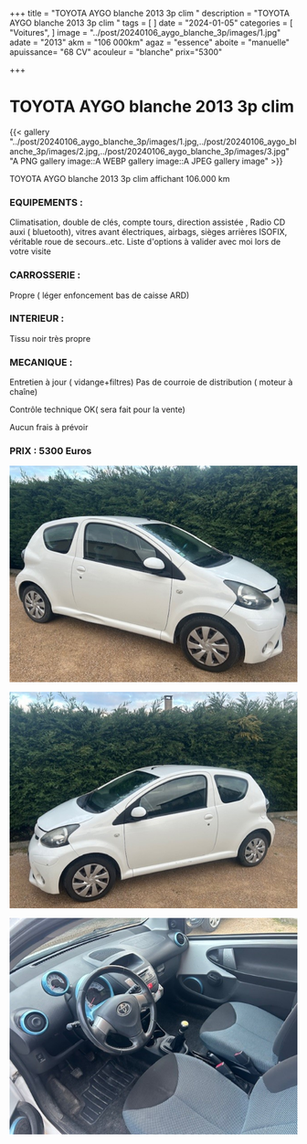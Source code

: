 +++
title = "TOYOTA AYGO blanche 2013 3p clim "
description = "TOYOTA AYGO blanche 2013 3p clim "
tags = [
]
date = "2024-01-05"
categories = [
    "Voitures",
]
image = "../post/20240106_aygo_blanche_3p/images/1.jpg"
adate = "2013"
akm = "106 000km"
agaz = "essence"
aboite = "manuelle"
apuissance= "68 CV"
acouleur = "blanche"
prix="5300"

+++

# TOYOTA AYGO blanche 2013 3p clim

{{< gallery  "../post/20240106_aygo_blanche_3p/images/1.jpg,../post/20240106_aygo_blanche_3p/images/2.jpg,../post/20240106_aygo_blanche_3p/images/3.jpg" "A PNG gallery image::A WEBP gallery image::A JPEG gallery image" >}}
 


TOYOTA AYGO blanche 2013 3p clim affichant 106.000 km


### EQUIPEMENTS :
Climatisation, double de clés, compte tours, direction assistée , Radio CD auxi ( bluetooth), vitres avant électriques, airbags, sièges arrières ISOFIX, véritable roue de secours..etc.
Liste d'options à valider avec moi lors de votre visite


### CARROSSERIE :
Propre ( léger enfoncement bas de caisse ARD)


### INTERIEUR :
Tissu noir très propre

### MECANIQUE :
Entretien à jour ( vidange+filtres)
Pas de courroie de distribution ( moteur à chaîne)


Contrôle technique OK( sera fait pour la vente)

Aucun frais à prévoir


### PRIX : 5300 Euros



<!-- more -->


![](images/1.jpg)

![](images/2.jpg)

![](images/3.jpg)

